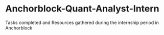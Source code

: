 # Anchorblock-Quant-Analyst-Intern
 Tasks completed and Resources gathered during the internship period in Anchorblock
